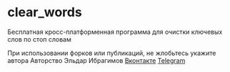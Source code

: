 # clear_words
Бесплатная кросс-платформенная программа для очистки ключевых слов по стоп словам

При использовании форков или публикаций, не жлобьтесь укажите автора
Авторство Эльдар Ибрагимов
[Вконтакте](https://vk.com/mr.crutch)
[Telegram](https://t.me/God_SMM)
